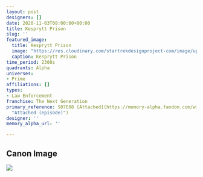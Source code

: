 ```yaml
---
layout: post
designers: []
date: 2020-11-03T08:00:00+00:00
title: Kesprytt Prison
slug: ''
featured_image:
  title: Kesprytt Prison
  image: "https://res.cloudinary.com/startrekdesignproject-com/image/upload/v1605141082/Kesprytt_Prison.png"
  caption: Kesprytt Prison
time_period: 2300s
quadrants: Alpha
universes:
- Prime
affiliations: []
types:
- Law Enforcement
franchise: The Next Generation
primary_reference: S07E08 [Attached](https://memory-alpha.fandom.com/wiki/Attached_(episode)
  "Attached (episode)")
designer: ''
memory_alpha_url: ''

---
```

## Canon Image

![](https://res.cloudinary.com/startrekdesignproject-com/image/upload/v1605141082/KespryttPrison1.jpg)